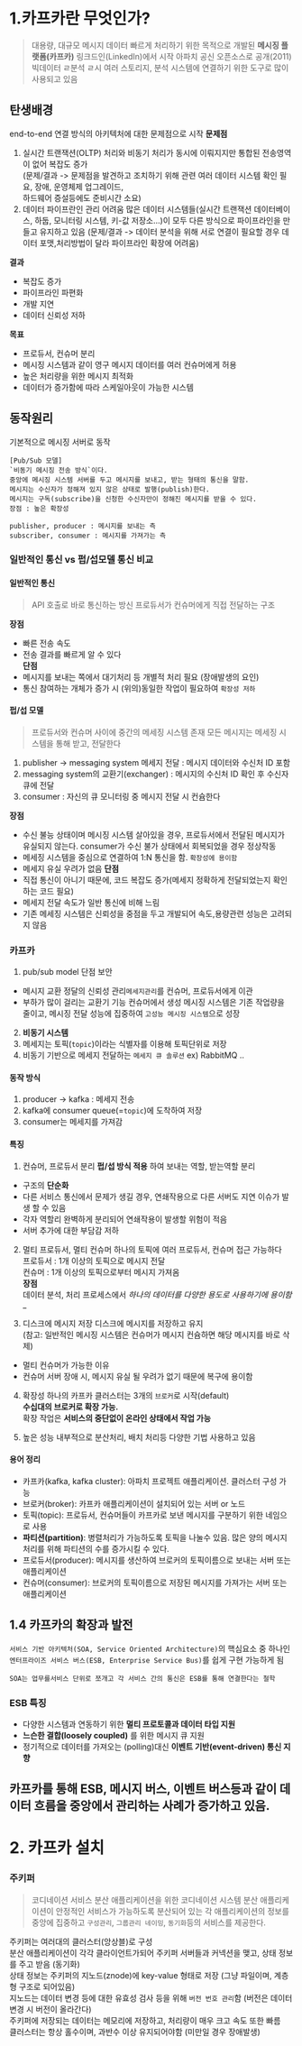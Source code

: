 # 1.카프카란 무엇인가?
> 대용량, 대규모 메시지 데이터 빠르게 처리하기 위한 목적으로 개발된 __메시징 플랫폼(카프카)__
링크드인(LinkedIn)에서 시작 아파치 공신 오픈소스로 공개(2011)
빅데이터 ㄹ분석 ㄹ시 여러 스토리지, 분석 시스템에 연결하기 위한 도구로 많이 사용되고 있음

## 탄생배경
end-to-end 연결 방식의 아키텍처에 대한 문제점으로 시작
__문제점__
1. 실시간 트랜잭션(OLTP) 처리와 비동기 처리가 동시에 이뤄지지만 통합된 전송영역이 없어 복잡도 증가   
(문제/결과 -> 문제점을 발견하고 조치하기 위해 관련 여러 데이터 시스템 확인 필요, 장애, 운영체제 업그레이드,    
  하드웨어 증설등에도 준비시간 소요)   
2. 데이터 파이프란인 관리 어려움
많은 데이터 시스템들(실시간 트랜잭션 데이터베이스, 하둡, 모니터링 시스템, 키-값 저장소...)이
모두 다른 방식으로 파이프라인을 만들고 유지하고 있음
(문제/결과 -> 데이터 분석을 위해 서로 연결이 필요할 경우 데이터 포맷,처리방법이 달라 파이프라인 확장에 어려움)

__결과__
- 복잡도 증가
- 파이프라인 파편화
- 개발 지연
- 데이터 신뢰성 저하

__목표__
- 프로듀서, 컨슈머 분리
- 메시징 시스템과 같이 영구 메시지 데이터를 여러 컨슈머에게 허용
- 높은 처리량을 위한 메시지 최적화
- 데이터가 증가함에 따라 스케일아웃이 가능한 시스템

## 동작원리
기본적으로 메시징 서버로 동작
```
[Pub/Sub 모델]
`비동기 메시징 전송 방식`이다.
중앙에 메시징 시스템 서버를 두고 메시지를 보내고, 받는 형태의 통신을 말함.
메시지는 수신자가 정해져 있지 않은 상태로 발행(publish)한다.
메시지는 구독(subscribe)을 신청한 수신자만이 정해진 메시지를 받을 수 있다.
장점 : 높은 확장성

publisher, producer : 메시지를 보내는 측
subscriber, consumer : 메시지를 가져가는 측
```

### 일반적인 통신 vs 펍/섭모델 통신 비교
#### 일반적인 통신
> API 호출로 바로 통신하는 방신
프로듀서가 컨슈머에게 직접 전달하는 구조

__장점__    
- 빠른 전송 속도
- 전송 결과를 빠르게 알 수 있다   
__단점__    
- 메시지를 보내는 쪽에서 대기처리 등 개별적 처리 필요 (장애발생의 요인)
- 통신 참여하는 개체가 증가 시 (위의)동일한 작업이 필요하여 `확장성 저하`

#### 펍/섭 모델
> 프로듀서와 컨슈머 사이에 중간의 메세징 시스템 존재
모든 메시지는 메세징 시스템을 통해 받고, 전달한다
1. publisher -> messaging system 메세지 전달 : 메시지 데이터와 수신처 ID 포함
2. messaging system의 교환기(exchanger) : 메시지의 수신처 ID 확인 후 수신자 큐에 전달
3. consumer : 자신의 큐 모니터링 중 메시지 전달 시 컨슘한다

__장점__    
- 수신 불능 상태이며 메시징 시스템 살아있을 경우, 프로듀서에서 전달된 메시지가 유실되지 않는다.
consumer가 수신 불가 상태에서 회복되었을 경우 정상작동
- 메세징 시스템을 중심으로 연결하여 1:N 통신을 함. `확장성에 용이함`
- 메세지 유실 우려가 없음
__단점__
- 직접 통신이 아니기 때문에, 코드 복잡도 증가(메세지 정확하게 전달되었는지 확인하는 코드 필요)
- 메세지 전달 속도가 일반 통신에 비해 느림
- 기존 메세징 시스템은 신뢰성을 중점을 두고 개발되어 속도,용량관련 성능은 고려되지 않음

### 카프카
>
1. pub/sub model 단점 보안
- 메시지 교환 정달의 신뢰성 관리`메세지관리`를 컨슈머, 프로듀서에게 이관
- 부하가 많이 걸리는 교환기 기능 컨슈머에서 생성
메시징 시스템은 기존 작업량을 줄이고, 메시징 전달 성능에 집중하여 `고성능 메시징 시스템`으로 성장
2. __비동기 시스템__
3. 메세지는 토픽(`topic`)이라는 식별자를 이용해 토픽단위로 저장
4. 비동기 기반으로 메세지 전달하는 `메세지 큐 솔루션` ex) RabbitMQ ..

#### 동작 방식
1. producer -> kafka : 메세지 전송
2. kafka에 consumer queue(=`topic`)에 도착하여 저장
3. consumer는 메세지를 가져감

#### 특징
1. 컨슈머, 프로듀서 분리
__펍/섭 방식 적용__ 하여 보내는 역할, 받는역할 분리    
- 구조의 __단순화__
- 다른 서비스 통신에서 문제가 생길 경우, 연쇄작용으로 다른 서버도 지연 이슈가 발생 할 수 있음
- 각자 역할리 완벽하게 분리되어 연쇄작용이 발생할 위험이 적음
- 서버 추가에 대한 부담감 저하

2. 멀티 프로듀서, 멀티 컨슈머
하나의 토픽에 여러 프로듀서, 컨슈머 접근 가능하다     
프로듀서 : 1개 이상의 토픽으로 메시지 전달   
컨슈머 : 1개 이상의 토픽으로부터 메시지 가져옴     
__장점__    
데이터 분석, 처리 프로세스에서 _하나의 데이터를 다양한 용도로 사용하기에 용이함__   

3. 디스크에 메시지 저장
디스크에 메시지를 저장하고 유지     
(참고: 일반적인 메시징 시스템은 컨슈머가 메시지 컨슘하면 해당 메시지를 바로 삭제)
- 멀티 컨슈머가 가능한 이유
- 컨슈머 서버 장애 시, 메시지 유실 될 우려가 없기 때문에 복구에 용이함

4. 확장성
하나의 카프카 클러스터는 3개의 `브로커`로 시작(default)    
__수십대의 브로커로 확장 가능.__        
확장 작업은 __서비스의 중단없이 온라인 상태에서 작업 가능__   

5. 높은 성능
내부적으로 분산처리, 배치 처리등 다양한 기법 사용하고 있음     

#### 용어 정리
- 카프카(kafka, kafka cluster): 아파치 프로젝트 애플리케이션. 클러스터 구성 가능
- 브로커(broker): 카프카 애플리케이션이 설치되어 있는 서버 or 노드
- 토픽(topic): 프로듀서, 컨슈머들이 카프카로 보낸 메시지를 구분하기 위한 네임으로 사용
- __파티션(partition)__: 병렬처리가 가능하도록 토픽을 나눌수 있음.
많은 양의 메시지 처리를 위해 파티션의 수를 증가시킬 수 있다.
- 프로듀서(producer): 메시지를 생산하여 브로커의 토픽이름으로 보내는 서버 또는 애플리케이션
- 컨슈머(consumer): 브로커의 토픽이름으로 저장된 메시지를 가져가는 서버 또는 애플리케이션

## 1.4 카프카의 확장과 발전
`서비스 기반 아키텍처(SOA, Service Oriented Architecture)`의 핵심요소 중
하나인 `엔터프라이즈 서비스 버스(ESB, Enterprise Service Bus)`를 쉽게 구현 가능하게 됨

```
SOA는 업무를서비스 단위로 쪼개고 각 서비스 간의 통신은 ESB를 통해 연결한다는 철학
```
### ESB 특징
- 다양한 시스템과 연동하기 위한 __멀티 프로토콜과 데이터 타입 지원__
- __느슨한 결합(loosely coupled)__ 를 위한 메시지 큐 지원
- 정기적으로 데이터를 가져오는 (polling)대신 __이벤트 기반(event-driven) 통신 지향__

카프카를 통해 ESB, 메시지 버스, 이벤트 버스등과 같이 데이터 흐름을 중앙에서 관리하는 사례가 증가하고 있음.   
---
# 2. 카프카 설치
### 주키퍼
> 코디네이션 서비스
분산 애플리케이션을 위한 코디네이션 시스템
분산 애플리케이션이 안정적인 서비스가 가능하도록 분산되어 있는 각 애플리케이션의 정보를 중앙에 집중하고
`구성관리`, `그룹관리 네이밍`, `동기화`등의 서비스를 제공한다.

주키퍼는 여러대의 클러스터(앙상블)로 구성   
분산 애플리케이션이 각각 클라이언트가되어 주키퍼 서버들과 커넥션을 맺고, 상태 정보를 주고 받음 (동기화)   
상태 정보는 주키퍼의 지노드(znode)에 key-value 형태로 저장 (그냥 파일이며, 계층형 구조로 되어있음)    
지노드는 데이터 변경 등에 대한 유효성 검사 등을 위해 `버전 번호 관리`함 (버전은 데이터 변경 시 버전이 올라간다)    
주키퍼에 저장되는 데이터는 메모리에 저장하고, 처리량이 매우 크고 속도 또한 빠름    
클러스터는 항상 홀수이며, 과반수 이상 유지되어야함 (미만일 경우 장애발생)    
